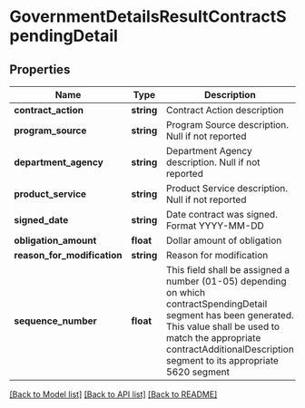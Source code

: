 # GovernmentDetailsResultContractSpendingDetail

## Properties
Name | Type | Description | Notes
------------ | ------------- | ------------- | -------------
**contract_action** | **string** | Contract Action description | [optional] 
**program_source** | **string** | Program Source description. Null if not reported | [optional] 
**department_agency** | **string** | Department Agency description. Null if not reported | [optional] 
**product_service** | **string** | Product Service description. Null if not reported | [optional] 
**signed_date** | **string** | Date contract was signed. Format YYYY-MM-DD | [optional] 
**obligation_amount** | **float** | Dollar amount of obligation | [optional] 
**reason_for_modification** | **string** | Reason for modification | [optional] 
**sequence_number** | **float** | This field shall be assigned a number (01-05) depending on which contractSpendingDetail segment has been generated. This value shall be used to match the appropriate contractAdditionalDescription segment to its appropriate 5620 segment | [optional] 

[[Back to Model list]](../README.md#documentation-for-models) [[Back to API list]](../README.md#documentation-for-api-endpoints) [[Back to README]](../README.md)


